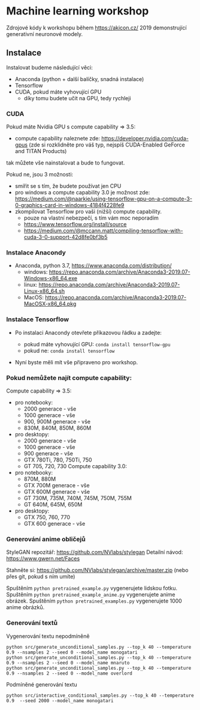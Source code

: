 # Machine learning workshop

Zdrojové kódy k workshopu během https://akicon.cz/ 2019 demonstrující generativní neuronové modely.

## Instalace

Instalovat budeme následující věci:
- Anaconda (python + další balíčky, snadná instalace)
- Tensorflow
- CUDA, pokud máte vyhovující GPU
    - díky tomu budete učit na GPU, tedy rychleji

### CUDA
Pokud máte Nvidia GPU s compute capability => 3.5: 
- compute capability naleznete zde:
    https://developer.nvidia.com/cuda-gpus 
    (zde si rozklidněte pro váš typ, nejspíš CUDA-Enabled GeForce and TITAN Products)

tak můžete vše nainstalovat a bude to fungovat.

Pokud ne, jsou 3 možnosti:
- smířit se s tím, že budete používat jen CPU
- pro windows a compute capability 3.0 je možnost zde: 
https://medium.com/@naarkie/using-tensorflow-gpu-on-a-compute-3-0-graphics-card-in-windows-4184f4228fe9
- zkompilovat Tensorflow pro vaši (nižší) compute capability. 
    - pouze na vlastní nebezpečí, s tím vám moc neporadím
    - https://www.tensorflow.org/install/source
    - https://medium.com/@mccann.matt/compiling-tensorflow-with-cuda-3-0-support-42d8fe0bf3b5

### Instalace Anacondy
- Anaconda, python 3.7, https://www.anaconda.com/distribution/
    - windows: https://repo.anaconda.com/archive/Anaconda3-2019.07-Windows-x86_64.exe
    - linux: https://repo.anaconda.com/archive/Anaconda3-2019.07-Linux-x86_64.sh
    - MacOS: https://repo.anaconda.com/archive/Anaconda3-2019.07-MacOSX-x86_64.pkg 

### Instalace Tensorflow
- Po instalaci Anacondy otevřete příkazovou řádku a zadejte:
    - pokud máte vyhovující GPU:
        `conda install tensorflow-gpu`
    - pokud ne:
        `conda install tensorflow`    

- Nyní byste měli mít vše připraveno pro workshop.

### Pokud nemůžete najít compute capability:
Compute capability => 3.5:
- pro notebooky:
    - 2000 generace - vše
    - 1000 generace - vše 
    - 900, 900M generace - vše
    - 830M, 840M, 850M, 860M        
- pro desktopy:
    - 2000 generace - vše
    - 1000 generace - vše 
    - 900 generace - vše
    - GTX 780Ti, 780, 750Ti, 750
    - GT 705, 720, 730
Compute capability 3.0:
- pro notebooky:
    - 870M, 880M
    - GTX 700M generace - vše
    - GTX 600M generace - vše
    - GT 730M, 735M, 740M, 745M, 750M, 755M
    - GT 640M, 645M, 650M
- pro desktopy:
    - GTX 750, 760, 770
    - GTX 600 generace - vše
    
### Generování anime obličejů
StyleGAN repozitář: https://github.com/NVlabs/stylegan
Detailní návod: https://www.gwern.net/Faces

Stahněte si: https://github.com/NVlabs/stylegan/archive/master.zip
(nebo přes git, pokud s ním umíte)

Spuštěním `python pretrained_example.py` vygenerujete lidskou fotku.
Spuštěním `python pretrained_example_anime.py` vygenerujete anime obrázek.
Spuštěním `python pretrained_examples.py` vygenerujete 1000 anime obrázků.

### Generování textů

Vygenerování textu nepodmíněně
```
python src/generate_unconditional_samples.py --top_k 40 --temperature 0.9 --nsamples 2 --seed 0 --model_name monogatari
python src/generate_unconditional_samples.py --top_k 40 --temperature 0.9 --nsamples 2 --seed 0 --model_name mnaruto
python src/generate_unconditional_samples.py --top_k 40 --temperature 0.9 --nsamples 2 --seed 0 --model_name overlord
```

Podmíněné generování textu
```
python src/interactive_conditional_samples.py --top_k 40 --temperature 0.9  --seed 2000 --model_name monogatari
```

